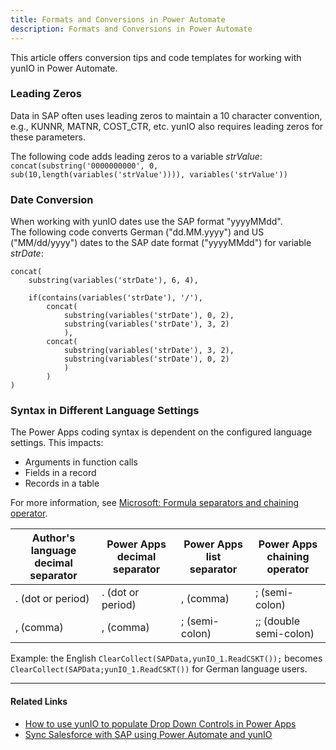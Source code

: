 ```yaml
---
title: Formats and Conversions in Power Automate
description: Formats and Conversions in Power Automate
---
```


This article offers conversion tips and code templates for working with yunIO in Power Automate.

### Leading Zeros

Data in SAP often uses leading zeros to maintain a 10 character convention, e.g., KUNNR, MATNR, COST_CTR, etc.
yunIO also requires leading zeros for these parameters.

The following code adds leading zeros to a variable *strValue*: <br>
`concat(substring('0000000000', 0, sub(10,length(variables('strValue')))), variables('strValue'))`

### Date Conversion

When working with yunIO dates use the SAP format "yyyyMMdd".<br>
The following code converts German ("dd.MM.yyyy") and US ("MM/dd/yyyy") dates to the SAP date format ("yyyyMMdd") for variable *strDate*:

``` linenums="1" title="Date Conversion"
concat(
    substring(variables('strDate'), 6, 4),

    if(contains(variables('strDate'), '/'),
        concat(
            substring(variables('strDate'), 0, 2),
            substring(variables('strDate'), 3, 2)
            ),
        concat(
            substring(variables('strDate'), 3, 2),
            substring(variables('strDate'), 0, 2)
            )
        )
)
```

### Syntax in Different Language Settings

The Power Apps coding syntax is dependent on the configured language settings.
This impacts:
- Arguments in function calls
- Fields in a record
- Records in a table

For more information, see [Microsoft: Formula separators and chaining operator](https://docs.microsoft.com/en-us/power-platform/power-fx/global#formula-separators-and-chaining-operator).


| Author's language decimal separator |	Power Apps decimal separator |	Power Apps list separator |	Power Apps chaining operator |
|-------------------------------------|------------------------------|----------------------------|------------------------------|
|. (dot or period)	                  | . (dot or period)	         |, (comma)	                  | ; (semi-colon)               |
|, (comma)	                          | , (comma)	                 | ; (semi-colon)	          | ;; (double semi-colon)       |

Example: the English `ClearCollect(SAPData,yunIO_1.ReadCSKT());` becomes `ClearCollect(SAPData;yunIO_1.ReadCSKT())` for German language users. <br>

******

#### Related Links
- [How to use yunIO to populate Drop Down Controls in Power Apps](./populating-drop-down-controls-in-power-apps.md)
- [Sync Salesforce with SAP using Power Automate and yunIO](./salesforce-power-automate-scenario.md)
